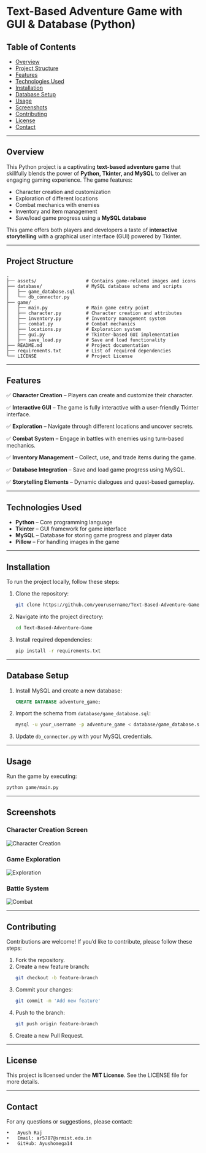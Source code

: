 # Text-Based Adventure Game with GUI & Database (Python)

## Table of Contents
- [Overview](#overview)
- [Project Structure](#project-structure)
- [Features](#features)
- [Technologies Used](#technologies-used)
- [Installation](#installation)
- [Database Setup](#database-setup)
- [Usage](#usage)
- [Screenshots](#screenshots)
- [Contributing](#contributing)
- [License](#license)
- [Contact](#contact)

---

## Overview
This Python project is a captivating **text-based adventure game** that skillfully blends the power of **Python, Tkinter, and MySQL** to deliver an engaging gaming experience. The game features:

- Character creation and customization
- Exploration of different locations
- Combat mechanics with enemies
- Inventory and item management
- Save/load game progress using a **MySQL database**

This game offers both players and developers a taste of **interactive storytelling** with a graphical user interface (GUI) powered by Tkinter.

---

## Project Structure
```plaintext
.
├── assets/                  # Contains game-related images and icons
├── database/                # MySQL database schema and scripts
│   ├── game_database.sql
│   └── db_connector.py
├── game/
│   ├── main.py              # Main game entry point
│   ├── character.py         # Character creation and attributes
│   ├── inventory.py         # Inventory management system
│   ├── combat.py            # Combat mechanics
│   ├── locations.py         # Exploration system
│   ├── gui.py               # Tkinter-based GUI implementation
│   ├── save_load.py         # Save and load functionality
├── README.md                # Project documentation
├── requirements.txt         # List of required dependencies
└── LICENSE                  # Project License
```

---

## Features
✅ **Character Creation** – Players can create and customize their character.

✅ **Interactive GUI** – The game is fully interactive with a user-friendly Tkinter interface.

✅ **Exploration** – Navigate through different locations and uncover secrets.

✅ **Combat System** – Engage in battles with enemies using turn-based mechanics.

✅ **Inventory Management** – Collect, use, and trade items during the game.

✅ **Database Integration** – Save and load game progress using MySQL.

✅ **Storytelling Elements** – Dynamic dialogues and quest-based gameplay.

---

## Technologies Used
- **Python** – Core programming language
- **Tkinter** – GUI framework for game interface
- **MySQL** – Database for storing game progress and player data
- **Pillow** – For handling images in the game

---

## Installation
To run the project locally, follow these steps:

1. Clone the repository:
   ```sh
   git clone https://github.com/yourusername/Text-Based-Adventure-Game.git
   ```
2. Navigate into the project directory:
   ```sh
   cd Text-Based-Adventure-Game
   ```
3. Install required dependencies:
   ```sh
   pip install -r requirements.txt
   ```

---

## Database Setup
1. Install MySQL and create a new database:
   ```sql
   CREATE DATABASE adventure_game;
   ```
2. Import the schema from `database/game_database.sql`:
   ```sh
   mysql -u your_username -p adventure_game < database/game_database.sql
   ```
3. Update `db_connector.py` with your MySQL credentials.

---

## Usage
Run the game by executing:
```sh
python game/main.py
```

---

## Screenshots
### Character Creation Screen
![Character Creation](assets/character_creation.png)

### Game Exploration
![Exploration](assets/exploration.png)

### Battle System
![Combat](assets/combat.png)

---

## Contributing
Contributions are welcome! If you’d like to contribute, please follow these steps:

1. Fork the repository.
2. Create a new feature branch:
   ```sh
   git checkout -b feature-branch
   ```
3. Commit your changes:
   ```sh
   git commit -m 'Add new feature'
   ```
4. Push to the branch:
   ```sh
   git push origin feature-branch
   ```
5. Create a new Pull Request.

---

## License
This project is licensed under the **MIT License**. See the LICENSE file for more details.

---

## Contact
For any questions or suggestions, please contact:

	•	Ayush Raj
	•	Email: ar5787@srmist.edu.in
	•	GitHub: Ayushomega14

